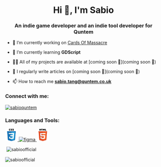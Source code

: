 <h1 align="center">Hi 👋, I'm Sabio</h1>
<h3 align="center">An indie game developer and an indie tool developer for Quntem</h3>

- 🔭 I’m currently working on [Cards Of Massacre](https://github.com/Quntem/cards-of-massacre)

- 🌱 I’m currently learning **GDScript**

- 👨‍💻 All of my projects are available at [coming soon 👀](coming soon 👀)

- 📝 I regularly write articles on [coming soon 👀](coming soon 👀)

- 📫 How to reach me **sabio.tang@quntem.co.uk**

<h3 align="left">Connect with me:</h3>
<p align="left">
<a href="https://twitter.com/sabioquntem" target="blank"><img align="center" src="https://raw.githubusercontent.com/rahuldkjain/github-profile-readme-generator/master/src/images/icons/Social/twitter.svg" alt="sabioquntem" height="30" width="40" /></a>
</p>

<h3 align="left">Languages and Tools:</h3>
<p align="left"> <a href="https://www.w3schools.com/css/" target="_blank" rel="noreferrer"> <img src="https://raw.githubusercontent.com/devicons/devicon/master/icons/css3/css3-original-wordmark.svg" alt="css3" width="40" height="40"/> </a> <a href="https://www.figma.com/" target="_blank" rel="noreferrer"> <img src="https://www.vectorlogo.zone/logos/figma/figma-icon.svg" alt="figma" width="40" height="40"/> </a> <a href="https://www.w3.org/html/" target="_blank" rel="noreferrer"> <img src="https://raw.githubusercontent.com/devicons/devicon/master/icons/html5/html5-original-wordmark.svg" alt="html5" width="40" height="40"/> </a> </p>

<p>&nbsp;<img align="center" src="https://github-readme-stats.vercel.app/api?username=sabioofficial&show_icons=true&locale=en" alt="sabioofficial" /></p>

<p><img align="center" src="https://github-readme-streak-stats.herokuapp.com/?user=sabioofficial&" alt="sabioofficial" /></p>

